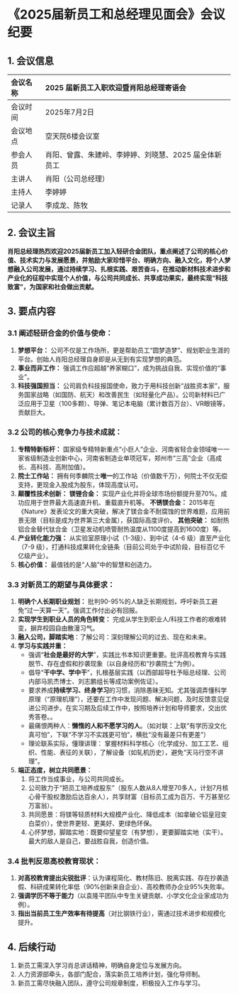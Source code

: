 
# 《2025届新员工和总经理见面会》会议纪要

## 1. 会议信息 

| 会议名称 | 2025 届新员工入职欢迎暨肖阳总经理寄语会               |
| :------- | :---------------------------------------------------- |
| 会议时间 | 2025年7月2日                                          |
| 会议地点 | 空天院6楼会议室                                       |
| 参会人员 | 肖阳、曾露、朱建岭、李婷婷、刘晓慧、2025 届全体新员工 |
| 主讲人   | 肖阳（公司总经理）                                    |
| 主持人   | 李婷婷                                                |
| 记录人   | 李成龙、陈牧                                          |

## 2. 会议主旨
**肖阳总经理热烈欢迎2025届新员工加入轻研合金团队，重点阐述了公司的核心价值、技术实力与发展愿景，并勉励大家珍惜平台、明确方向、融入文化，将个人梦想融入公司发展，通过持续学习、扎根实践、艰苦奋斗，在推动新材料技术进步和产业化的征程中实现个人价值，与公司共同成长、共享成功果实，最终实现“科技致富”，为国家和社会做出贡献。**

## 3. 要点内容 
### 3.1 阐述轻研合金的价值与使命：
1. **梦想平台：** 公司不仅是工作场所，更是帮助员工“圆梦造梦”、规划职业生涯的平台。创始人肖阳总经理自身即是从无到有实现梦想的典范。
2. **事业而非工作：** 强调工作应超越“养家糊口”，成为挑战自我、实现价值的“事业”。
3. **科技强国担当：** 公司肩负科技报国使命，致力于用科技创新“战胜资本家”，服务国家战略（如国防、航天）和改善民生（如轻量化产品）。公司新材料已广泛应用于卫星（100多颗）、导弹、笔记本电脑（累计数百万台）、VR眼镜等，贡献巨大。
### 3.2 公司的核心竞争力与技术成就：
1. **专精特新标杆：** 国家级专精特新重点“小巨人”企业、河南省轻合金领域唯一一家省级制造业创新中心，河南省制造业单项冠军，郑州市“三高”企业（高成长、高科技、高附加值）。
2. **院士工作站：** 拥有何季麟院士**唯一**的工作站（价值数千万），何院士不仅无偿支持，更现金入股成为股东，体现高度认可。
3. **颠覆性技术创新：**
        **镁锂合金：** 实现产业化并将全球市场份额提升至70%。成功应用于世界最大高速直升机、重载直升机等。
        **不锈镁合金：** 2015年在《Nature》发表论文的重大突破，解决了镁合金不耐腐蚀的世界难题，应用前景无限（目标是成为世界第三大金属），获国际高度评价。
        **其他突破：** 如耐热铝合金替代钛合金（卫星发动机喷管耐热温度从1100度提高到1600度）等。
4. **产业转化能力强：** 从实验室原理小试（1-3级）、到中试（4-6 级）直至产业化（7-9 级），打通科技成果转化全链条（目前公司处于中试阶段，目标百亿千亿级产业）。
5.  **核心价值：** 最值钱的是“人脑”中的智慧和创造力。
### 3.3 对新员工的期望与具体要求：
1. **明确个人长期职业规划：** 批判90-95%的人缺乏长期规划，呼吁新员工避免“过一天算一天”。强调工作付出必有回报。
2. **实现学生到职业人员的角色转变：** 完成从学生到职业人/科技工作者的艰难转变，摒弃校园自由散漫习气。
3. **融入公司，脚踏实地**：了解公司：深刻理解公司的过去、现在和未来。
4. **学习与实践并重：**
	- 强调“**社会是最好的大学**”，实践比书本知识更重要。批评高校教育与实践脱节、存在虚假和抄袭现象（以自身经历和“抄袭院士”为例）。
	- 倡导“**干中学、学中干**”，扎根基层实践（以西部超导杜予晅总经理、公司内部马凯杰博士、刘志鹏组长等成功案例佐证）。
	- 要求养成**持续学习、终身学习**的习惯，消除愚昧无知。尤其强调弄懂科学原理（“原理机理”），还要在工作中发现问题、解决问题，及时反馈意见促进公司进步。在实习期及后续工作中，按照培养计划和导师要求，交出优秀答卷。。
	- 最痛恨两种人：**懒惰的人和不愿学习的人**。（如对联：上联“有学历没文化真可怕”，下联“不学习不实践更可怕”，横批“没有最差只有更差”）
	- 理论联系实际，懂理讲理： 掌握材料科学核心（化学成分、加工工艺、组织、性能、表征的关联），了解设备（如轧机历史），避免“天马行空不讲理”。
5. **端正态度，树立共同愿景：**
	1. 将工作当成事业，与公司共同成长。
	2. 公司致力于“把员工培养成股东”（股东人数从8人增至70多人，计划7月核心骨干股权激励后达百余人），共享财富（目标员工成为百万、千万甚至亿万富翁）。
	3. 共同愿景：将镁等轻质材料大规模产业化、降低成本（如拿破仑铝皇冠变白菜价），使世界更轻、更美好、更绿色环保。
	4. 心怀梦想，脚踏实地：既要仰望星空（有梦想），更要脚踏实地（实干）。最大的敌人是自己，要战胜自我，创造价值。
### 3.4 批判反思高校教育现状：
1. **对高校教育提出尖锐批评**：认为课程简化、教材陈旧、脱离实践、存在抄袭造假、科研成果转化率低（90%创新来自企业）、高校教师办企业95%失败率。
2. **强调学历不等于能力**（以袁隆平团队中专生关键贡献、小学文化企业家成功为例）。
3. **指出当前员工生产效率有待提高**（对比钢铁行业），需通过技术进步和规模化提升。
## 4. 后续行动 
1. 新员工需深入学习肖总讲话精神，明确自身定位与发展方向。
2. 人力资源部牵头，各部门配合，落实新员工培养计划，强化导师制。
3. 新员工需尽快融入团队，遵守公司规章制度，积极投入工作与学习。